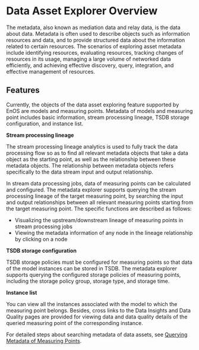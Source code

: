 # Data Asset Explorer Overview
The metadata, also known as mediation data and relay data, is the data about data. Metadata is often used to describe objects such as information resources and data, and to provide structured data about the information related to certain resources. The scenarios of exploring asset metadata include identifying resources, evaluating resources, tracking changes of resources in its usage, managing a large volume of networked data efficiently, and achieving effective discovery, query, integration, and effective management of resources.

## Features
Currently, the objects of the data asset exploring feature supported by EnOS are models and measuring points. Metadata of models and measuring point includes basic information, stream processing lineage, TSDB storage configuration, and instance list.

**Stream processing lineage**

The stream processing lineage analytics is used to fully track the data processing flow so as to find all relevant metadata objects that take a data object as the starting point, as well as the relationship between these metadata objects. The relationship between metadata objects refers specifically to the data stream input and output relationship.

In stream data processing jobs, data of measuring points can be calculated and configured. The metadata explorer supports querying the stream processing lineage of the target measuring point, by searching the input and output relationships between all relevant measuring points starting from the target measuring point. The specific functions are described as follows:

- Visualizing the upstream/downstream lineage of measuring points in stream processing jobs
- Viewing the metadata information of any node in the lineage relationship by clicking on a node

**TSDB storage configuration**

TSDB storage policies must be configured for measuring points so that data of the model instances can be stored in TSDB. The metadata explorer supports querying the configured storage policies of measuring points, including the storage policy group, storage type, and storage time.

**Instance list**

You can view all the instances associated with the model to which the measuring point belongs. Besides, cross links to the Data Insights and Data Quality pages are provided for viewing data and data quality details of the queried measuring point of the corresponding instance.

For detailed steps about searching metadata of data assets, see [Querying Metadata of Measuring Points](../howto/metadata/exploring_metadata).